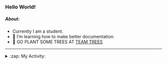 ### Hello World!

##### About:
- Currently I am a student.
- 🌱 I’m learning how to make better documentation.
- 🌱 GO PLANT SOME TREES AT [TEAM TREES](https://teamtrees.org/)

---
<details>
  <summary>:zap: My Activity:</summary>
  
<!--START_SECTION:waka-->
![Code Time](http://img.shields.io/badge/Code%20Time-1%2C152%20hrs%2044%20mins-blue)

**I'm a Night 🦉** 

```text
🌞 Morning                1640 commits        ██░░░░░░░░░░░░░░░░░░░░░░░   09.67 % 
🌆 Daytime                5858 commits        █████████░░░░░░░░░░░░░░░░   34.53 % 
🌃 Evening                4882 commits        ███████░░░░░░░░░░░░░░░░░░   28.77 % 
🌙 Night                  4587 commits        ███████░░░░░░░░░░░░░░░░░░   27.03 % 
```
📅 **I'm Most Productive on Wednesday** 

```text
Monday                   2478 commits        ████░░░░░░░░░░░░░░░░░░░░░   14.60 % 
Tuesday                  2278 commits        ███░░░░░░░░░░░░░░░░░░░░░░   13.43 % 
Wednesday                3907 commits        ██████░░░░░░░░░░░░░░░░░░░   23.03 % 
Thursday                 2175 commits        ███░░░░░░░░░░░░░░░░░░░░░░   12.82 % 
Friday                   1693 commits        ██░░░░░░░░░░░░░░░░░░░░░░░   09.98 % 
Saturday                 1502 commits        ██░░░░░░░░░░░░░░░░░░░░░░░   08.85 % 
Sunday                   2934 commits        ████░░░░░░░░░░░░░░░░░░░░░   17.29 % 
```


📊 **This Week I Spent My Time On** 

```text
🔥 Editors: 
VS Code                  1 min               █████████████████████████   100.00 % 

🐱‍💻 Projects: 
giveth-dapps-v2          1 min               █████████████████████████   100.00 % 
```


 Last Updated on 24/07/2023 08:11:50 UTC
<!--END_SECTION:waka-->
</details>

